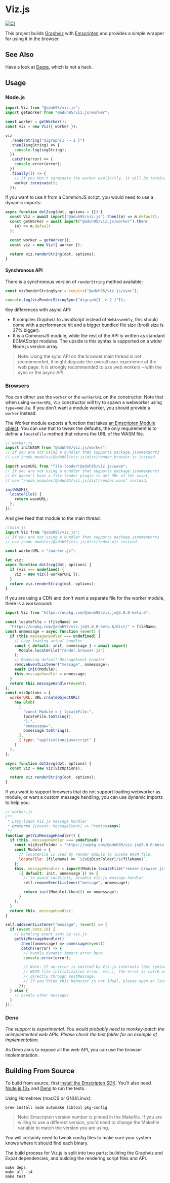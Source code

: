 # Viz.js

[![CI](https://github.com/aduh95/viz.js/workflows/CI/badge.svg)](https://github.com/aduh95/viz.js/actions)

This project builds [Graphviz](http://www.graphviz.org) with
[Emscripten](http://kripken.github.io/emscripten-site/) and provides a simple
wrapper for using it in the browser.

## See Also

Have a look at [Dagre](https://dagrejs.github.io/), which is not a hack.

## Usage

### Node.js

```js
import Viz from "@aduh95/viz.js";
import getWorker from "@aduh95/viz.js/worker";

const worker = getWorker();
const viz = new Viz({ worker });

viz
  .renderString("digraph{1 -> 2 }")
  .then((svgString) => {
    console.log(svgString);
  })
  .catch((error) => {
    console.error(error);
  })
  .finally(() => {
    // If you don't terminate the worker explicitly, it will be terminated at the end of process
    worker.terminate();
  });
```

If you want to use it from a CommonJS script, you would need to use a dynamic
imports:

```js
async function dot2svg(dot, options = {}) {
  const Viz = await import("@aduh95/viz.js").then((m) => m.default);
  const getWorker = await import("@aduh95/viz.js/worker").then(
    (m) => m.default
  );

  const worker = getWorker();
  const viz = new Viz({ worker });

  return viz.renderString(dot, options);
}
```

#### Synchronous API

There is a synchronous version of `renderString` method available:

```js
const vizRenderStringSync = require("@aduh95/viz.js/sync");

console.log(vizRenderStringSync("digraph{1 -> 2 }"));
```

Key differences with async API:

- It compiles Graphviz to JavaScript instead of `WebAssembly`, this should come
  with a performance hit and a bigger bundled file size (brotli size is 27%
  bigger).
- It is a CommonJS module, while the rest of the API is written as standard
  ECMAScript modules. The upside is this syntax is supported on a wider Node.js
  version array.

> Note: Using the sync API on the browser main thread is not recommended, it
> might degrade the overall user experience of the web page. It is strongly
> recommended to use web workers – with the sync or the async API.

### Browsers

You can either use the `worker` or the `workerURL` on the constructor. Note that
when using `workerURL`, `Viz` constructor will try to spawn a webworker using
`type=module`. If you don't want a module worker, you should provide a `worker`
instead.

The Worker module exports a function that takes
[an Emscripten Module object](https://emscripten.org/docs/api_reference/module.html#affecting-execution).
You can use that to tweak the defaults, the only requirement is to define a
`locateFile` method that returns the URL of the WASM file.

```js
// worker.js
import initWASM from "@aduh95/viz.js/worker";
// If you are not using a bundler that supports package.json#exports
// use /node_modules/@aduh95/viz.js/dist/render.browser.js instead.

import wasmURL from "file-loader!@aduh95/viz.js/wasm";
// If you are not using a bundler that supports package.json#exports
// Or doesn't have a file-loader plugin to get URL of the asset,
// use "/node_modules/@aduh95/viz.js/dist/render.wasm" instead.

initWASM({
  locateFile() {
    return wasmURL;
  },
});
```

And give feed that module to the main thread:

```js
//main.js
import Viz from "@aduh95/viz.js";
// If you are not using a bundler that supports package.json#exports
// use /node_modules/@aduh95/viz.js/dist/index.mjs instead.

const workerURL = "/worker.js";

let viz;
async function dot2svg(dot, options) {
  if (viz === undefined) {
    viz = new Viz({ workerURL });
  }
  return viz.renderString(dot, options);
}
```

If you are using a CDN and don't want a separate file for the worker module,
there is a workaround:

```js
import Viz from "https://unpkg.com/@aduh95/viz.js@3.0.0-beta.6";

const locateFile = (fileName) =>
  "https://unpkg.com/@aduh95/viz.js@3.0.0-beta.6/dist/" + fileName;
const onmessage = async function (event) {
  if (this.messageHandler === undefined) {
    // Lazy loading actual handler
    const { default: init, onmessage } = await import(
      Module.locateFile("render.browser.js")
    );
    // Removing default MessageEvent handler
    removeEventListener("message", onmessage);
    await init(Module);
    this.messageHandler = onmessage;
  }
  return this.messageHandler(event);
};
const vizOptions = {
  workerURL: URL.createObjectURL(
    new Blob(
      [
        "const Module = { locateFile:",
        locateFile.toString(),
        "};",
        "onmessage=",
        onmessage.toString(),
      ],
      { type: "application/javascript" }
    )
  ),
};

async function dot2svg(dot, options) {
  const viz = new Viz(vizOptions);

  return viz.renderString(dot, options);
}
```

If you want to support browsers that do not support loading webworker as module,
or want a custom message handling, you can use dynamic imports to help you:

```js
// worker.js
/**
 * Lazy-loads Viz.js message handler
 * @returns {(event: MessageEvent) => Promise<any>}
 */
function getVizMessageHandler() {
  if (this._messageHandler === undefined) {
    const vizDistFolder = "https://unpkg.com/@aduh95/viz.js@3.0.0-beta.6/dist";
    const Module = {
      // locateFile is used by render module to locate WASM file.
      locateFile: (fileName) => `${vizDistFolder}/${fileName}`,
    };
    this._messageHandler = import(Module.locateFile("render.browser.js")).then(
      ({ default: init, onmessage }) => {
        // to avoid conflicts, disable viz.js message handler
        self.removeEventListener("message", onmessage);

        return init(Module).then(() => onmessage);
      }
    );
  }
  return this._messageHandler;
}

self.addEventListener("message", (event) => {
  if (event.data.id) {
    // handling event sent by viz.js
    getVizMessageHandler()
      .then((onmessage) => onmessage(event))
      .catch((error) => {
        // handle dynamic import error here
        console.error(error);

        // Note: If an error is emitted by Viz.js internals (dot syntax error,
        // WASM file initialization error, etc.), the error is catch and sent
        // directly through postMessage.
        // If you think this behavior is not ideal, please open an issue.
      });
  } else {
    // handle other messages
  }
});
```

### Deno

_The support is experimental. You would probably need to monkey-patch the
unimplemented web APIs. Please check the test folder for an example of
implementation._

As Deno aims to expose all the web API, you can use the browser implementation.

## Building From Source

To build from source, first
[install the Emscripten SDK](https://emscripten.org/docs/getting_started/index.html).
You'll also need [Node.js 13+](https://nodejs.org/) and
[Deno](https://deno.land/) to run the tests.

Using Homebrew (macOS or GNU/Linux):

```shell
brew install node automake libtool pkg-config
```

> Note: Emscripten version number is pinned in the Makefile. If you are willing
> to use a different version, you'd need to change the Makefile variable to
> match the version you are using.

You will certainly need to tweak config files to make sure your system knows
where it should find each binary.

The build process for Viz.js is split into two parts: building the Graphviz and
Expat dependencies, and building the rendering script files and API.

    make deps
    make all -j4
    make test

